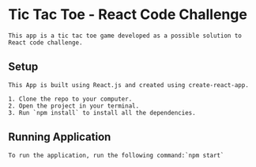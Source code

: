 # Tic Tac Toe - React Code Challenge

    This app is a tic tac toe game developed as a possible solution to React code challenge.

## Setup

    This App is built using React.js and created using create-react-app.

    1. Clone the repo to your computer.
    2. Open the project in your terminal.
    3. Run `npm install` to install all the dependencies.

## Running Application

    To run the application, run the following command:`npm start`
